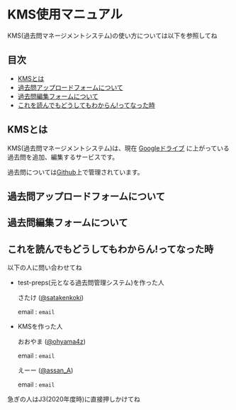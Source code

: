 # KMS使用マニュアル
KMS(過去問マネージメントシステム)の使い方については以下を参照してね
## 目次
* [KMSとは](#about)
* [過去問アップロードフォームについて](#upload)
* [過去問編集フォームについて](#edit)
* [これを読んでもどうしてもわからん!ってなった時](#help)

<a id="about"></a>
## KMSとは
KMS(過去問マネージメントシステム)は、現在 [Googleドライブ](https://drive.google.com/drive/u/0/folders/1_9maxePxGKNncFftuTUckgSsxZ8CaUd7) に上がっている過去問を追加、編集するサービスです。

過去問については[Github](https://github.com/satackey/test-preps/blob/master/README.md)上で管理されています。

<a id="upload"></a>
## 過去問アップロードフォームについて

<a id="edit"></a>
## 過去問編集フォームについて

<a id="help"></a>
## これを読んでもどうしてもわからん!ってなった時
以下の人に問い合わせてね

- test-preps(元となる過去問管理システム)を作った人

    さたけ ([@satakenkoki](https://twitter.com/satakenkoki))

    email : `email`

- KMSを作った人

    おおやま ([@ohyama4z](https://twitter.com/ohyama4z))

    email : `email`

    えーー ([@assan_A](https://twitter.com/asann__A))

    email : `email`

急ぎの人はJ3(2020年度時)に直接押しかけてね

